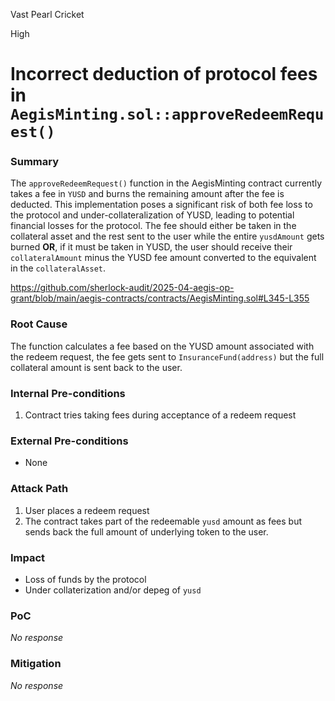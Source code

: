 Vast Pearl Cricket

High

# Incorrect deduction of protocol fees in `AegisMinting.sol::approveRedeemRequest()`

### Summary

The `approveRedeemRequest()` function in the AegisMinting contract currently takes a fee in `YUSD` and burns the remaining amount after the fee is deducted. This implementation poses a significant risk  of both fee loss to the protocol and under-collateralization of YUSD, leading to potential financial losses for the protocol. The fee should either be taken in the collateral asset and the rest sent to the user while the entire `yusdAmount` gets burned **OR**, if it must be taken in YUSD, the user should receive their `collateralAmount` minus the YUSD fee amount converted to the equivalent in the `collateralAsset`.

https://github.com/sherlock-audit/2025-04-aegis-op-grant/blob/main/aegis-contracts/contracts/AegisMinting.sol#L345-L355

### Root Cause

The function calculates a fee based on the YUSD amount associated with the redeem request, the fee gets sent to  `InsuranceFund(address)` but the full collateral amount is sent back to the user.


### Internal Pre-conditions

1. Contract tries taking fees during acceptance of a redeem request

### External Pre-conditions

- None 

### Attack Path

1. User places a redeem request 
2. The contract takes part of the redeemable `yusd` amount as fees but sends back the full amount of underlying token to the user.

### Impact

- Loss of funds by the protocol
- Under collaterization and/or depeg of `yusd`

### PoC

_No response_

### Mitigation

_No response_